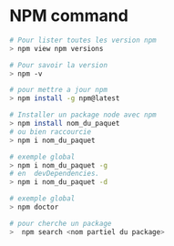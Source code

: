 # NPM command

```bash
# Pour lister toutes les version npm
> npm view npm versions  
```

```bash
# Pour savoir la version
> npm -v
```

```bash
# pour mettre a jour npm 
> npm install -g npm@latest
```

```bash
# Installer un package node avec npm
> npm install nom_du_paquet
# ou bien raccourcie
> npm i nom_du_paquet
```

```bash
# exemple global
> npm i nom_du_paquet -g
# en  devDependencies.
> npm i nom_du_paquet -d
```

```bash
# exemple global
> npm doctor
```

```bash
# pour cherche un package
>  npm search <nom partiel du package>
```

